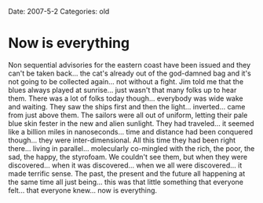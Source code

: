 Date: 2007-5-2
Categories: old

# Now is everything

Non sequential advisories for the eastern coast have been issued and they can't be taken back... the cat's already out of the god-damned bag and it's not going to be collected again... not without a fight.  Jim told me that the blues always played at sunrise... just wasn't that many folks up to hear them.  There was a lot of folks today though... everybody was wide wake and waiting.  They saw the ships first and then the light... inverted... came from just above them.  The sailors were all out of uniform, letting their pale blue skin fester in the new and alien sunlight.  They had traveled... it seemed like a billion miles in nanoseconds... time and distance had been conquered though... they were inter-dimensional.  All this time they had been right there... living in parallel... molecularly co-mingled with the rich, the poor, the sad, the happy, the styrofoam.  We couldn't see them, but when they were discovered... when it was discovered... when we all were discovered... it made terrific sense.  The past, the present and the future all happening at the same time all just being... this was that little something that everyone felt... that everyone knew... now is everything.
